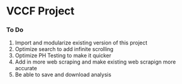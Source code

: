<h1>VCCF Project</h1>

<h3>To Do</h3>
<ol>
<li>Import and modularize existing version of this project</li>
<li>Optimize search to add infinite scrolling</li>
<li>Optimize PH Testing to make it quicker</li>
<li>Add in more web scraping and make existing web scrapign more accurate</li>
<li>Be able to save and download analysis</li>

</ol>